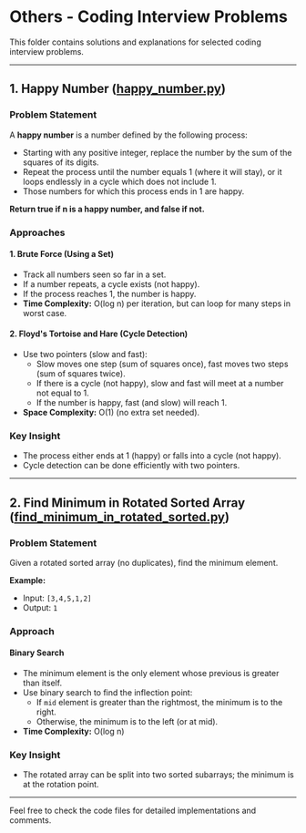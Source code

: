 # Others - Coding Interview Problems

This folder contains solutions and explanations for selected coding interview problems.

---

## 1. Happy Number ([happy_number.py](happy_number.py))

### Problem Statement
A **happy number** is a number defined by the following process:
- Starting with any positive integer, replace the number by the sum of the squares of its digits.
- Repeat the process until the number equals 1 (where it will stay), or it loops endlessly in a cycle which does not include 1.
- Those numbers for which this process ends in 1 are happy.

**Return true if n is a happy number, and false if not.**

### Approaches

#### 1. Brute Force (Using a Set)
- Track all numbers seen so far in a set.
- If a number repeats, a cycle exists (not happy).
- If the process reaches 1, the number is happy.
- **Time Complexity:** O(log n) per iteration, but can loop for many steps in worst case.

#### 2. Floyd's Tortoise and Hare (Cycle Detection)
- Use two pointers (slow and fast):
  - Slow moves one step (sum of squares once), fast moves two steps (sum of squares twice).
  - If there is a cycle (not happy), slow and fast will meet at a number not equal to 1.
  - If the number is happy, fast (and slow) will reach 1.
- **Space Complexity:** O(1) (no extra set needed).

### Key Insight
- The process either ends at 1 (happy) or falls into a cycle (not happy).
- Cycle detection can be done efficiently with two pointers.

---

## 2. Find Minimum in Rotated Sorted Array ([find_minimum_in_rotated_sorted.py](find_minimum_in_rotated_sorted.py))

### Problem Statement
Given a rotated sorted array (no duplicates), find the minimum element.

**Example:**
- Input: `[3,4,5,1,2]`
- Output: `1`

### Approach

#### Binary Search
- The minimum element is the only element whose previous is greater than itself.
- Use binary search to find the inflection point:
  - If `mid` element is greater than the rightmost, the minimum is to the right.
  - Otherwise, the minimum is to the left (or at mid).
- **Time Complexity:** O(log n)

### Key Insight
- The rotated array can be split into two sorted subarrays; the minimum is at the rotation point.

---

Feel free to check the code files for detailed implementations and comments. 